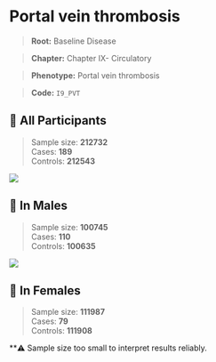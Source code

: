 # Portal vein thrombosis

> **Root:** Baseline Disease  

> **Chapter:** Chapter IX- Circulatory  

> **Phenotype:** Portal vein thrombosis  

> **Code:** `I9_PVT`

## 🧪 All Participants  
> Sample size: **212732**  
> Cases: **189**  
> Controls: **212543**
<img src="/Disease/Figures/ALL/Incidence/I9_PVT.png"/>
<CsvTable src="/public/Disease/Data/ALL/Incidence/COX_I9_PVT.csv" label="🔍 View full results" />

## 👨 In Males  
> Sample size: **100745**  
> Cases: **110**  
> Controls: **100635**
<img src="/Disease/Figures/Male/Incidence/I9_PVT.png"/>
<CsvTable src="/public/Disease/Data/Male/Incidence/COX_I9_PVT.csv" label="🔍 View full results" />

## 👩 In Females  
> Sample size: **111987**  
> Cases: **79**  
> Controls: **111908**

**⚠️ Sample size too small to interpret results reliably.

